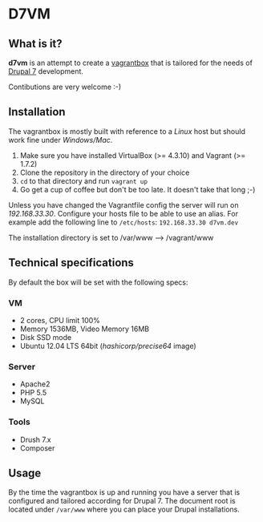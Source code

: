 D7VM
=============

## What is it?
**d7vm** is an attempt to create a [vagrantbox](https://www.vagrantup.com) that is tailored for the needs of [Drupal 7](http://www.drupal.org) development.

Contibutions are very welcome :-)

## Installation
The vagrantbox is mostly built with reference to a *Linux* host but should work fine under *Windows/Mac*.

1. Make sure you have installed VirtualBox (>= 4.3.10) and Vagrant (>= 1.7.2)
2. Clone the repository in the directory of your choice
3. `cd` to that directory and run `vagrant up`
4. Go get a cup of coffee but don't be too late. It doesn't take that long ;-)

Unless you have changed the Vagrantfile config the server will run on *192.168.33.30*. Configure your hosts file to be able to use an alias. For example add the following line to `/etc/hosts`:
`192.168.33.30 d7vm.dev`

The installation directory is set to /var/www --> /vagrant/www

## Technical specifications
By default the box will be set with the following specs:

### VM
+ 2 cores, CPU limit 100%
+ Memory 1536MB, Video Memory 16MB
+ Disk SSD mode
+ Ubuntu 12.04 LTS 64bit (*hashicorp/precise64* image)

### Server
+ Apache2
+ PHP 5.5
+ MySQL

### Tools
+ Drush 7.x
+ Composer

## Usage
By the time the vagrantbox is up and running you have a server that is configured and tailored according for Drupal 7. The document root is located under `/var/www` where you can place your Drupal installations.
